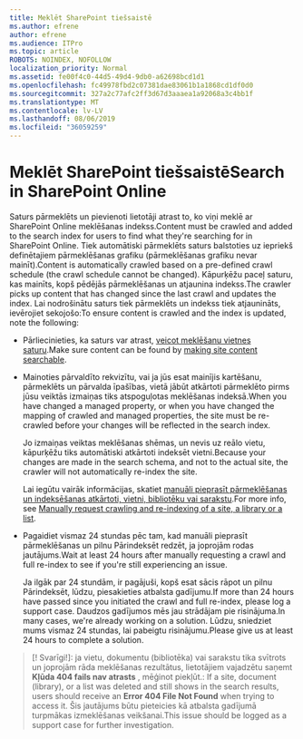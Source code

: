 ```yaml
---
title: Meklēt SharePoint tiešsaistē
ms.author: efrene
author: efrene
ms.audience: ITPro
ms.topic: article
ROBOTS: NOINDEX, NOFOLLOW
localization_priority: Normal
ms.assetid: fe00f4c0-44d5-49d4-9db0-a62698bcd1d1
ms.openlocfilehash: fc49978fbd2c07381dae83061b1a1868cd1df0d0
ms.sourcegitcommit: 327a2c77afc2ff3d67d3aaaea1a92068a3c4bb1f
ms.translationtype: MT
ms.contentlocale: lv-LV
ms.lasthandoff: 08/06/2019
ms.locfileid: "36059259"
---
```

# <a name="search-in-sharepoint-online"></a><span data-ttu-id="b7332-102">Meklēt SharePoint tiešsaistē</span><span class="sxs-lookup"><span data-stu-id="b7332-102">Search in SharePoint Online</span></span>

<span data-ttu-id="b7332-103">Saturs pārmeklēts un pievienoti lietotāji atrast to, ko viņi meklē ar SharePoint Online meklēšanas indekss.</span><span class="sxs-lookup"><span data-stu-id="b7332-103">Content must be crawled and added to the search index for users to find what they're searching for in SharePoint Online.</span></span> <span data-ttu-id="b7332-104">Tiek automātiski pārmeklēts saturs balstoties uz iepriekš definētajiem pārmeklēšanas grafiku (pārmeklēšanas grafiku nevar mainīt).</span><span class="sxs-lookup"><span data-stu-id="b7332-104">Content is automatically crawled based on a pre-defined crawl schedule (the crawl schedule cannot be changed).</span></span> <span data-ttu-id="b7332-105">Kāpurķēžu paceļ saturu, kas mainīts, kopš pēdējās pārmeklēšanas un atjaunina indekss.</span><span class="sxs-lookup"><span data-stu-id="b7332-105">The crawler picks up content that has changed since the last crawl and updates the index.</span></span> <span data-ttu-id="b7332-106">Lai nodrošinātu saturs tiek pārmeklēts un indekss tiek atjaunināts, ievērojiet sekojošo:</span><span class="sxs-lookup"><span data-stu-id="b7332-106">To ensure content is crawled and the index is updated, note the following:</span></span>

- <span data-ttu-id="b7332-107">Pārliecinieties, ka saturs var atrast, [veicot meklēšanu vietnes saturu](https://docs.microsoft.com/sharepoint/make-site-content-searchable).</span><span class="sxs-lookup"><span data-stu-id="b7332-107">Make sure content can be found by [making site content searchable](https://docs.microsoft.com/sharepoint/make-site-content-searchable).</span></span>

- <span data-ttu-id="b7332-108">Mainoties pārvaldīto rekvizītu, vai ja jūs esat mainījis kartēšanu, pārmeklēts un pārvalda īpašības, vietā jābūt atkārtoti pārmeklēto pirms jūsu veiktās izmaiņas tiks atspoguļotas meklēšanas indeksā.</span><span class="sxs-lookup"><span data-stu-id="b7332-108">When you have changed a managed property, or when you have changed the mapping of crawled and managed properties, the site must be re-crawled before your changes will be reflected in the search index.</span></span> 

    <span data-ttu-id="b7332-109">Jo izmaiņas veiktas meklēšanas shēmas, un nevis uz reālo vietu, kāpurķēžu tiks automātiski atkārtoti indeksēt vietni.</span><span class="sxs-lookup"><span data-stu-id="b7332-109">Because your changes are made in the search schema, and not to the actual site, the crawler will not automatically re-index the site.</span></span> 

    <span data-ttu-id="b7332-110">Lai iegūtu vairāk informācijas, skatiet [manuāli pieprasīt pārmeklēšanas un indeksēšanas atkārtoti, vietni, bibliotēku vai sarakstu](https://docs.microsoft.com/sharepoint/crawl-site-conten).</span><span class="sxs-lookup"><span data-stu-id="b7332-110">For more info, see [Manually request crawling and re-indexing of a site, a library or a list](https://docs.microsoft.com/sharepoint/crawl-site-conten).</span></span>

- <span data-ttu-id="b7332-111">Pagaidiet vismaz 24 stundas pēc tam, kad manuāli pieprasīt pārmeklēšanas un pilnu Pārindeksēt redzēt, ja joprojām rodas jautājums.</span><span class="sxs-lookup"><span data-stu-id="b7332-111">Wait at least 24 hours after manually requesting a crawl and full re-index to see if you're still experiencing an issue.</span></span> 

    <span data-ttu-id="b7332-112">Ja ilgāk par 24 stundām, ir pagājuši, kopš esat sācis rāpot un pilnu Pārindeksēt, lūdzu, piesakieties atbalsta gadījumu.</span><span class="sxs-lookup"><span data-stu-id="b7332-112">If more than 24 hours have passed since you initiated the crawl and full re-index, please log a support case.</span></span> <span data-ttu-id="b7332-113">Daudzos gadījumos mēs jau strādājam pie risinājuma.</span><span class="sxs-lookup"><span data-stu-id="b7332-113">In many cases, we're already working on a solution.</span></span> <span data-ttu-id="b7332-114">Lūdzu, sniedziet mums vismaz 24 stundas, lai pabeigtu risinājumu.</span><span class="sxs-lookup"><span data-stu-id="b7332-114">Please give us at least 24 hours to complete a solution.</span></span>

>[! Svarīgi!]<span data-ttu-id="b7332-115">: ja vietu, dokumentu (bibliotēka) vai sarakstu tika svītrots un joprojām rāda meklēšanas rezultātus, lietotājiem vajadzētu saņemt **Kļūda 404 fails nav atrasts** , mēģinot piekļūt.</span><span class="sxs-lookup"><span data-stu-id="b7332-115">: If a site, document (library), or a list was deleted and still shows in the search results, users should receive an **Error 404 File Not Found** when trying to access it.</span></span> <span data-ttu-id="b7332-116">Šis jautājums būtu pieteicies kā atbalsta gadījumā turpmākas izmeklēšanas veikšanai.</span><span class="sxs-lookup"><span data-stu-id="b7332-116">This issue should be logged as a support case for further investigation.</span></span> 



